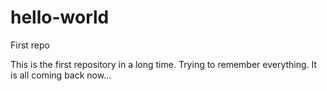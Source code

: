 # hello-world
First repo

This is the first repository in  a long time. Trying to remember everything. It is all coming back now...
